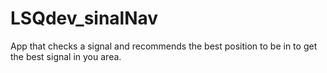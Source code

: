 # LSQdev_sinalNav
App that checks a signal and recommends the best position to be in to get the best signal in you area.
